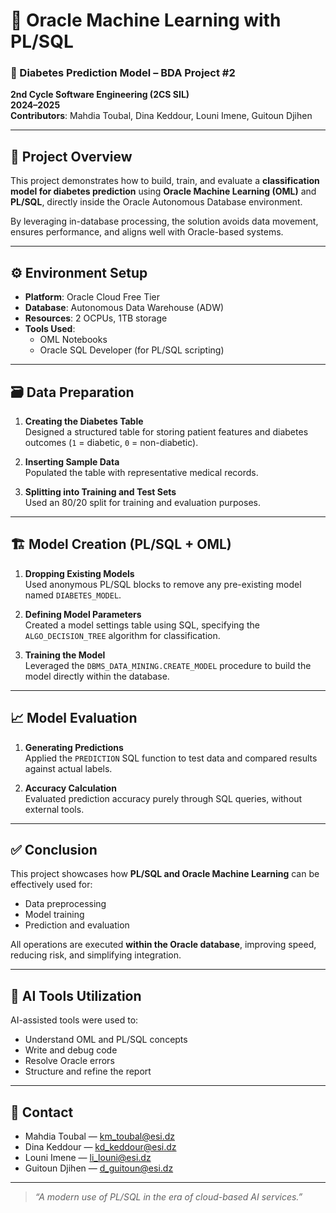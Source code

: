 # 🧠 Oracle Machine Learning with PL/SQL  
### 🧪 Diabetes Prediction Model – BDA Project #2  
**2nd Cycle Software Engineering (2CS SIL)**  
**2024–2025**  
**Contributors**: Mahdia Toubal, Dina Keddour, Louni Imene, Guitoun Djihen  

---

## 📘 Project Overview

This project demonstrates how to build, train, and evaluate a **classification model for diabetes prediction** using **Oracle Machine Learning (OML)** and **PL/SQL**, directly inside the Oracle Autonomous Database environment.

By leveraging in-database processing, the solution avoids data movement, ensures performance, and aligns well with Oracle-based systems.

---

## ⚙️ Environment Setup

- **Platform**: Oracle Cloud Free Tier  
- **Database**: Autonomous Data Warehouse (ADW)  
- **Resources**: 2 OCPUs, 1TB storage  
- **Tools Used**:  
  - OML Notebooks  
  - Oracle SQL Developer (for PL/SQL scripting)  

---

## 🗃️ Data Preparation

1. **Creating the Diabetes Table**  
   Designed a structured table for storing patient features and diabetes outcomes (`1` = diabetic, `0` = non-diabetic).

2. **Inserting Sample Data**  
   Populated the table with representative medical records.

3. **Splitting into Training and Test Sets**  
   Used an 80/20 split for training and evaluation purposes.

---

## 🏗️ Model Creation (PL/SQL + OML)

1. **Dropping Existing Models**  
   Used anonymous PL/SQL blocks to remove any pre-existing model named `DIABETES_MODEL`.

2. **Defining Model Parameters**  
   Created a model settings table using SQL, specifying the `ALGO_DECISION_TREE` algorithm for classification.

3. **Training the Model**  
   Leveraged the `DBMS_DATA_MINING.CREATE_MODEL` procedure to build the model directly within the database.

---

## 📈 Model Evaluation

1. **Generating Predictions**  
   Applied the `PREDICTION` SQL function to test data and compared results against actual labels.

2. **Accuracy Calculation**  
   Evaluated prediction accuracy purely through SQL queries, without external tools.

---

## ✅ Conclusion

This project showcases how **PL/SQL and Oracle Machine Learning** can be effectively used for:

- Data preprocessing  
- Model training  
- Prediction and evaluation  

All operations are executed **within the Oracle database**, improving speed, reducing risk, and simplifying integration.

---

## 🤖 AI Tools Utilization

AI-assisted tools were used to:

- Understand OML and PL/SQL concepts  
- Write and debug code  
- Resolve Oracle errors  
- Structure and refine the report  

---

## 📧 Contact

- Mahdia Toubal — [km_toubal@esi.dz](mailto:km_toubal@esi.dz)  
- Dina Keddour — [kd_keddour@esi.dz](mailto:kd_keddour@esi.dz)  
- Louni Imene — [li_louni@esi.dz](mailto:li_louni@esi.dz)  
- Guitoun Djihen — [d_guitoun@esi.dz](mailto:d_guitoun@esi.dz)

---

> _“A modern use of PL/SQL in the era of cloud-based AI services.”_
